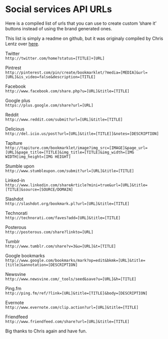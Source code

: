 # Social services API URLs

Here is a compiled list of urls that you can use to create custom ’share it’ buttons instead of using the brand generated ones.

This list is simply a readme on github, but it was originaly compiled by Chris Lentz over [here](http://atlchris.com/1665/how-to-create-custom-share-buttons-for-all-the-popular-social-services/).




Twitter  
```http://twitter.com/home?status=[TITLE]+[URL]```

Pintrest  
```http://pinterest.com/pin/create/bookmarklet/?media=[MEDIA]&url=[URL]&is_video=false&description=[TITLE]```

Facebook  
```http://www.facebook.com/share.php?u=[URL]&title=[TITLE]```

Google plus  
```https://plus.google.com/share?url=[URL]```

Reddit  
```http://www.reddit.com/submit?url=[URL]&title=[TITLE]```

Delicious  
```http://del.icio.us/post?url=[URL]&title=[TITLE]]&notes=[DESCRIPTION]```

Tapiture  
```http://tapiture.com/bookmarklet/image?img_src=[IMAGE]&page_url=[URL]&page_title=[TITLE]&img_title=[TITLE]&img_width=[IMG WIDTH]img_height=[IMG HEIGHT]```

Stumble upon  
```http://www.stumbleupon.com/submit?url=[URL]&title=[TITLE]```

Linked-in  
```http://www.linkedin.com/shareArticle?mini=true&url=[URL]&title=[TITLE]&source=[SOURCE/DOMAIN]```

Slashdot  
```http://slashdot.org/bookmark.pl?url=[URL]&title=[TITLE]```

Technorati  
```http://technorati.com/faves?add=[URL]&title=[TITLE]```

Posterous  
```http://posterous.com/share?linkto=[URL]```

Tumblr  
```http://www.tumblr.com/share?v=3&u=[URL]&t=[TITLE]```

Google bookmarks  
```http://www.google.com/bookmarks/mark?op=edit&bkmk=[URL]&title=[title]&annotation=[DESCRIPTION]```

Newsvine  
```http://www.newsvine.com/_tools/seed&save?u=[URL]&h=[TITLE]```

Ping.fm  
```http://ping.fm/ref/?link=[URL]&title=[TITLE]&body=[DESCRIPTION]```

Evernote  
```http://www.evernote.com/clip.action?url=[URL]&title=[TITLE]```

Friendfeed  
```http://www.friendfeed.com/share?url=[URL]&title=[TITLE]```


Big thanks to Chris again and have fun.